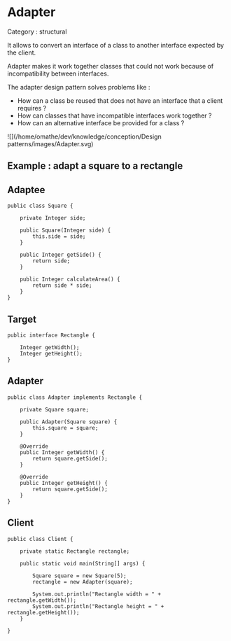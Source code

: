 # Adapter

Category : structural

It allows to convert an interface of a class to another interface expected by the client.

Adapter makes it work together classes that could not work because of incompatibility between interfaces. 

The adapter design pattern solves problems like :
- How can a class be reused that does not have an interface that a client requires ?
- How can classes that have incompatible interfaces work together ?
- How can an alternative interface be provided for a class ?

![](/home/omathe/dev/knowledge/conception/Design patterns/images/Adapter.svg)

## Example : adapt a square to a rectangle

## Adaptee
```
public class Square {

    private Integer side;

    public Square(Integer side) {
        this.side = side;
    }

    public Integer getSide() {
        return side;
    }

    public Integer calculateArea() {
        return side * side;
    }
}
```

## Target
```
public interface Rectangle {

    Integer getWidth();
    Integer getHeight();
}
```

## Adapter
```
public class Adapter implements Rectangle {

    private Square square;

    public Adapter(Square square) {
        this.square = square;
    }

    @Override
    public Integer getWidth() {
        return square.getSide();
    }

    @Override
    public Integer getHeight() {
        return square.getSide();
    }
}
```

## Client
```
public class Client {

    private static Rectangle rectangle;

    public static void main(String[] args) {

        Square square = new Square(5);
        rectangle = new Adapter(square);

        System.out.println("Rectangle width = " + rectangle.getWidth());
        System.out.println("Rectangle height = " + rectangle.getHeight());
    }

}
```


